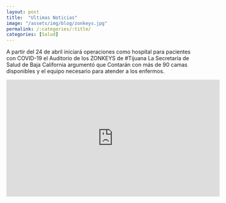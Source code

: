 ```yaml
---
layout: post
title:  "Ultimas Noticias"
image: "/assets/img/blog/zonkeys.jpg"
permalink: /:categories/:title/
categories: [Salud]
---
```


A partir del 24 de abril iniciará operaciones como hospital para pacientes con COVID-19 el Auditorio de los ZONKEYS de #Tijuana 
La Secretaría de Salud de Baja California argumentó que Contarán con más de 90 camas disponibles y el equipo necesario para atender a los enfermos.

<iframe src="https://www.facebook.com/plugins/video.php?href=https%3A%2F%2Fwww.facebook.com%2FCNRDEPORTES%2Fvideos%2F2328821043888112%2F&show_text=0&width=560" width="560" height="308" style="border:none;overflow:hidden" scrolling="no" frameborder="0" allowTransparency="true" allowFullScreen="true"></iframe>
